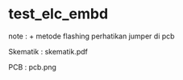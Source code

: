 # test_elc_embd

note : 
      + metode flashing perhatikan jumper di pcb

Skematik :
      skematik.pdf





PCB : 
      pcb.png


